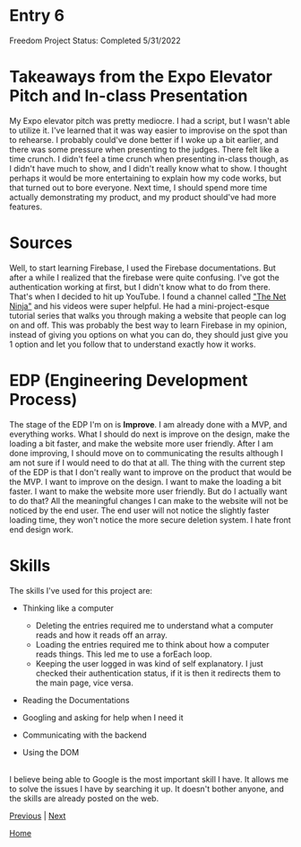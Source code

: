 # Entry 6
Freedom Project Status: Completed 5/31/2022

# Takeaways from the Expo Elevator Pitch and In-class Presentation

My Expo elevator pitch was pretty mediocre. I had a script, but I wasn't able to utilize it. I've learned that it was way easier to improvise on the spot than to rehearse. I probably could've done better if I woke up a bit earlier, and there was some pressure when presenting to the judges. There felt like a time crunch. I didn't feel a time crunch when presenting in-class though, as I didn't have much to show, and I didn't really know what to show. I thought perhaps it would be more entertaining to explain how my code works, but that turned out to bore everyone. Next time, I should spend more time actually demonstrating my product, and my product should've had more features.

# Sources

Well, to start learning Firebase, I used the Firebase documentations. But after a while I realized that the firebase were quite confusing. I've got the authentication working at first, but I didn't know what to do from there. That's when I decided to hit up YouTube. I found a channel called ["The Net Ninja"](https://www.youtube.com/watch?v=aN1LnNq4z54&list=PL4cUxeGkcC9jUPIes_B8vRjn1_GaplOPQ) and his videos were super helpful. He had a mini-project-esque tutorial series that walks you through making a website that people can log on and off. This was probably the best way to learn Firebase in my opinion, instead of giving you options on what you can do, they should just give you 1 option and let you follow that to understand exactly how it works.

# EDP (Engineering Development Process)

The stage of the EDP I'm on is <b>Improve</b>. I am already done with a MVP, and everything works. What I should do next is improve on the design, make the loading a bit faster, and make the website more user friendly. After I am done improving, I should move on to communicating the results although I am not sure if I would need to do that at all. The thing with the current step of the EDP is that I don't really want to improve on the product that would be the MVP. I want to improve on the design. I want to make the loading a bit faster. I want to make the website more user friendly. But do I actually want to do that? All the meaningful changes I can make to the website will not be noticed by the end user. The end user will not notice the slightly faster loading time, they won't notice the more secure deletion system. I hate front end design work. 

# Skills

The skills I've used for this project are: <ul><li>Thinking like a computer
<ul><li>Deleting the entries required me to understand what a computer reads and how it reads off an array.</li><li>Loading the entries required me to think about how a computer reads things. This led me to use a forEach loop.</li>
<li>Keeping the user logged in was kind of self explanatory. I just checked their authentication status, if it is then it redirects them to the main page, vice versa.</li></ul>
</ul>
<ul><li>Reading the Documentations</li></ul>
<ul><li>Googling and asking for help when I need it</li></ul>
<ul><li>Communicating with the backend</li></ul>
<ul><li>Using the DOM</li></ul>
</li></ul>
<br>
I believe being able to Google is the most important skill I have. It allows me to solve the issues I have by searching it up. It doesn't bother anyone, and the skills are already posted on the web.

[Previous](entry05.md) | [Next](entry07.md)

[Home](../README.md)    